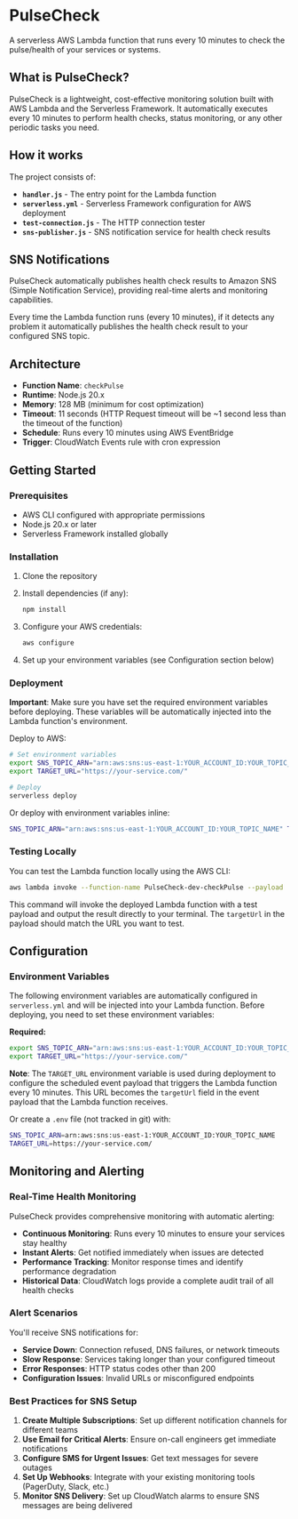 # PulseCheck

A serverless AWS Lambda function that runs every 10 minutes to check the pulse/health of your services or systems.

## What is PulseCheck?

PulseCheck is a lightweight, cost-effective monitoring solution built with AWS Lambda and the Serverless Framework. It automatically executes every 10 minutes to perform health checks, status monitoring, or any other periodic tasks you need.

## How it works

The project consists of:

- **`handler.js`** - The entry point for the Lambda function
- **`serverless.yml`** - Serverless Framework configuration for AWS deployment
- **`test-connection.js`** - The HTTP connection tester
- **`sns-publisher.js`** - SNS notification service for health check results

## SNS Notifications

PulseCheck automatically publishes health check results to Amazon SNS (Simple Notification Service), providing real-time alerts and monitoring capabilities.

Every time the Lambda function runs (every 10 minutes), if it detects any problem it automatically publishes the health check result to your configured SNS topic.

## Architecture

- **Function Name**: `checkPulse`
- **Runtime**: Node.js 20.x
- **Memory**: 128 MB (minimum for cost optimization)
- **Timeout**: 11 seconds (HTTP Request timeout will be ~1 second less than the timeout of the function)
- **Schedule**: Runs every 10 minutes using AWS EventBridge
- **Trigger**: CloudWatch Events rule with cron expression

## Getting Started

### Prerequisites

- AWS CLI configured with appropriate permissions
- Node.js 20.x or later
- Serverless Framework installed globally

### Installation

1. Clone the repository
2. Install dependencies (if any):
   ```bash
   npm install
   ```

3. Configure your AWS credentials:
   ```bash
   aws configure
   ```

4. Set up your environment variables (see Configuration section below)

### Deployment

**Important**: Make sure you have set the required environment variables before deploying. These variables will be automatically injected into the Lambda function's environment.

Deploy to AWS:

```bash
# Set environment variables
export SNS_TOPIC_ARN="arn:aws:sns:us-east-1:YOUR_ACCOUNT_ID:YOUR_TOPIC_NAME"
export TARGET_URL="https://your-service.com/"

# Deploy
serverless deploy
```

Or deploy with environment variables inline:

```bash
SNS_TOPIC_ARN="arn:aws:sns:us-east-1:YOUR_ACCOUNT_ID:YOUR_TOPIC_NAME" TARGET_URL="https://your-service.com/" serverless deploy
```

### Testing Locally

You can test the Lambda function locally using the AWS CLI:

```bash
aws lambda invoke --function-name PulseCheck-dev-checkPulse --payload '{"targetUrl": "https://your-service.com/"}' /dev/stdout
```

This command will invoke the deployed Lambda function with a test payload and output the result directly to your terminal. The `targetUrl` in the payload should match the URL you want to test.

## Configuration

### Environment Variables

The following environment variables are automatically configured in `serverless.yml` and will be injected into your Lambda function. Before deploying, you need to set these environment variables:

**Required:**
```bash
export SNS_TOPIC_ARN="arn:aws:sns:us-east-1:YOUR_ACCOUNT_ID:YOUR_TOPIC_NAME"
export TARGET_URL="https://your-service.com/"
```

**Note**: The `TARGET_URL` environment variable is used during deployment to configure the scheduled event payload that triggers the Lambda function every 10 minutes. This URL becomes the `targetUrl` field in the event payload that the Lambda function receives.

Or create a `.env` file (not tracked in git) with:

```bash
SNS_TOPIC_ARN=arn:aws:sns:us-east-1:YOUR_ACCOUNT_ID:YOUR_TOPIC_NAME
TARGET_URL=https://your-service.com/
```

## Monitoring and Alerting

### Real-Time Health Monitoring

PulseCheck provides comprehensive monitoring with automatic alerting:

- **Continuous Monitoring**: Runs every 10 minutes to ensure your services stay healthy
- **Instant Alerts**: Get notified immediately when issues are detected
- **Performance Tracking**: Monitor response times and identify performance degradation
- **Historical Data**: CloudWatch logs provide a complete audit trail of all health checks

### Alert Scenarios

You'll receive SNS notifications for:
- **Service Down**: Connection refused, DNS failures, or network timeouts
- **Slow Response**: Services taking longer than your configured timeout
- **Error Responses**: HTTP status codes other than 200
- **Configuration Issues**: Invalid URLs or misconfigured endpoints

### Best Practices for SNS Setup

1. **Create Multiple Subscriptions**: Set up different notification channels for different teams
2. **Use Email for Critical Alerts**: Ensure on-call engineers get immediate notifications
3. **Configure SMS for Urgent Issues**: Get text messages for severe outages
4. **Set Up Webhooks**: Integrate with your existing monitoring tools (PagerDuty, Slack, etc.)
5. **Monitor SNS Delivery**: Set up CloudWatch alarms to ensure SNS messages are being delivered
